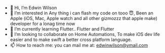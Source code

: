 - 👋 Hi, I’m Edwin Wilson
- 👀 I’m interested in Any thing i can flash my code on tooo 😇, Been an Apple (iOS, Mac, Apple watch and all other gizmozzz that apple make) developer for a lonag time now
- 🌱 I’m currently learning Flutter.. Flutter and Flutter
- 💞️ I’m looking to collaborate on Home Automations, To make iOS dev life easier and to make swift a better cross platform language.
- 📫 How to reach me: you can mail me at: edwinwilson@ymail.com

<!---
eewilfred/eewilfred is a ✨ special ✨ repository because its `README.md` (this file) appears on your GitHub profile.
You can click the Preview link to take a look at your changes.
--->
